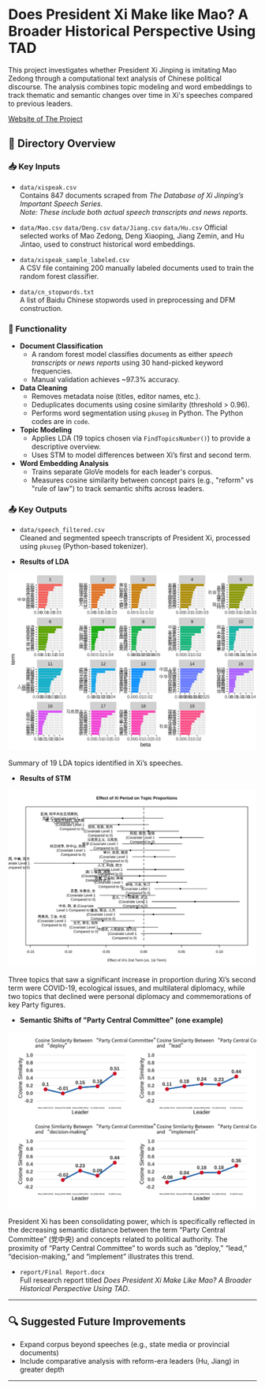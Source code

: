 # Does President Xi Make like Mao? A Broader Historical Perspective Using TAD

This project investigates whether President Xi Jinping is imitating Mao Zedong through a computational text analysis of Chinese political discourse. The analysis combines topic modeling and word embeddings to track thematic and semantic changes over time in Xi's speeches compared to previous leaders.

[Website of The Project](https://xz634.github.io/TAD_final/)

## 📂 Directory Overview

### 📥 Key Inputs

-   `data/xispeak.csv`\
    Contains 847 documents scraped from *The Database of Xi Jinping’s Important Speech Series*.\
    *Note: These include both actual speech transcripts and news reports.*

-   `data/Mao.csv` `data/Deng.csv` `data/Jiang.csv` `data/Hu.csv` 
    Official selected works of Mao Zedong, Deng Xiaoping, Jiang Zemin, and Hu Jintao, used to construct historical word embeddings.

-   `data/xispeak_sample_labeled.csv`\
    A CSV file containing 200 manually labeled documents used to train the random forest classifier.

-   `data/cn_stopwords.txt`\
    A list of Baidu Chinese stopwords used in preprocessing and DFM construction.

### 🔧 Functionality

-   **Document Classification**
    -   A random forest model classifies documents as either *speech transcripts* or *news reports* using 30 hand-picked keyword frequencies.
    -   Manual validation achieves \~97.3% accuracy.
-   **Data Cleaning**
    -   Removes metadata noise (titles, editor names, etc.).
    -   Deduplicates documents using cosine similarity (threshold \> 0.96).
    -   Performs word segmentation using `pkuseg` in Python. The Python codes are in `code`.
-   **Topic Modeling**
    -   Applies LDA (19 topics chosen via `FindTopicsNumber()`) to provide a descriptive overview.
    -   Uses STM to model differences between Xi’s first and second term.
-   **Word Embedding Analysis**
    -   Trains separate GloVe models for each leader's corpus.
    -   Measures cosine similarity between concept pairs (e.g., "reform" vs "rule of law") to track semantic shifts across leaders.

### 📤 Key Outputs

-   `data/speech_filtered.csv`\
    Cleaned and segmented speech transcripts of President Xi, processed using `pkuseg` (Python-based tokenizer).
    
-   **Results of LDA**

![Results of LDA](TAD_final_files/figure-html/unnamed-chunk-33-1.png)

Summary of 19 LDA topics identified in Xi’s speeches.

-   **Results of STM**

![Results of STM](TAD_final_files/figure-html/unnamed-chunk-40-1.png)

Three topics that saw a significant increase in proportion during Xi’s second term were COVID-19, ecological issues, and multilateral diplomacy, while two topics that declined were personal diplomacy and commemorations of key Party figures.

-   **Semantic Shifts of "Party Central Committee" (one example)**

![Semantic Shifts of "Party Central Committee"](TAD_final_files/figure-html/unnamed-chunk-78-1.png)

President Xi has been consolidating power, which is specifically reflected in the decreasing semantic distance between the term “Party Central Committee” (党中央) and concepts related to political authority. The proximity of “Party Central Committee” to words such as “deploy,” “lead,” “decision-making,” and “implement” illustrates this trend.

-   `report/Final Report.docx`\
    Full research report titled *Does President Xi Make Like Mao? A Broader Historical Perspective Using TAD*.

------------------------------------------------------------------------

## 🔍 Suggested Future Improvements

-   Expand corpus beyond speeches (e.g., state media or provincial documents)
-   Include comparative analysis with reform-era leaders (Hu, Jiang) in greater depth

------------------------------------------------------------------------
